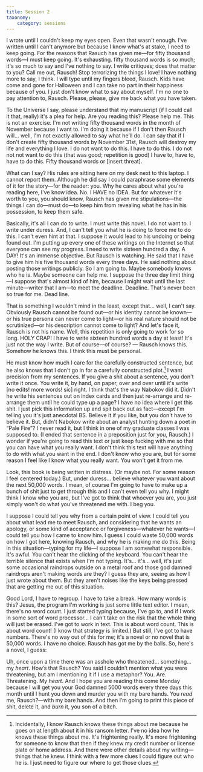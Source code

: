 ```yaml
---
title: Session 2
taxonomy:
    category: sessions
---
```


I wrote until I couldn't keep my eyes open. Even that wasn't enough. I've written until I can't anymore but because I know what's at stake, I need to keep going. For the reasons that Rasuch has given me—for fifty thousand words—I must keep going. It's exhausting. fifty thousand words is so much; it's so much to say and I've nothing to say. I write critiques; does that matter to you? Call me out, Rausch! Stop terrorizing the things I love! I have nothing more to say, I think. I will type until my fingers bleed, Rausch. Kids have come and gone for Halloween and I can take no part in their happiness because of you. I just don't know what to say about myself. I'm no one to pay attention to, Rausch. Please, please, give me back what you have taken.

To the Universe I say, please understand that my manuscript (if I could call it that, really) it's a plea for help. Are you reading this? Please help me. This is not an exercise. I'm not writing fifty thousand words in the month of November because I want to. I'm doing it because if I don't then Rausch will... well, I'm not exactly allowed to say what he'll do. I can say that if I don't create fifty thousand words by November 31st, Rausch will destroy my life and everything I love. I do not want to do this. I have to do this. I do not not not want to do this (that was good; repetition is good) I have to, have to, have to do this. Fifty thousand words or [insert threat].

What can I say? His rules are sitting here on my desk next to this laptop. I cannot report them. Although he did say I could paraphrase some elements of it for the story—for the reader: you. Why he cares about what you're reading here, I've know idea. No. I HAVE no IDEA. But for whatever it's worth to you, you should know, Rausch has given me stipulations—the things I can do—must do—to keep him from revealing what he has in his possession, to keep them safe.

Basically, it's all I can do to write. I must write this novel. I do not want to. I write under duress. And, I can't tell you what he is doing to force me to do this. I can't even hint at that. I suppose it would lead to his undoing or being found out. I'm putting up every one of these writings on the Internet so that everyone can see my progress. I need to write sixteen hundred a day. A DAY! It's an immense objective. But Rausch is watching. He said that I have to give him his five thousand words every three days. He said nothing about posting those writings publicly. So I am going to. Maybe somebody knows who he is. Maybe someone can help me. I suppose the three day limit thing—I suppose that's almost kind of him, because I might wait until the last minute—writer that I am—to meet the deadline. Deadline. That's never been so true for me. Dead line.

That is something I wouldn't mind in the least, except that... well, I can't say. Obviously Rausch cannot be found out—or his identity cannot be known—or his true persona can never come to light—or his real nature should not be scrutinized—or his description cannot come to light? And let's face it, Rausch is not his name. Well, this repetition is only going to work for so long. HOLY CRAP! I have to write sixteen hundred words a day at least! It's just not the way I write. But of course—of course? — Rausch knows this. Somehow he knows this. I think this must be personal.

He must know how much I care for the carefully constructed sentence, but he also knows that I don't go in for a carefully constructed plot.[^1] I want precision from my sentences. If you give a shit about a sentence, you don't write it once. You write it, by hand, on paper, over and over until it's write [no edits! more words! sic] right. I think that's the way Nabokov did it. Didn't he write his sentences out on index cards and then just re-arrange and re-arrange them until he could type up a page? I have no idea where I get this shit. I just pick this information up and spit back out as fact—except I'm telling you it's just anecdotal BS. Believe it if you like, but you don't have to believe it. But, didn't Nabokov write about an analyst hunting down a poet in “Pale Fire”? I never read it, but I think in one of my graduate classes I was supposed to. (I ended that sentence in a preposition just for you, Rausch.) I wonder if you're going to read this text or just keep fucking with me so that you can have what you really want. I don't think this text will have anything to do with what you want in the end. I don't know who you are, but for some reason I feel like I know what you really want. You won't get it from me.

Look, this book is being written in distress. (Or maybe not. For some reason I feel centered today.) But, under duress... believe whatever you want about the next 50,000 words. I mean, of course I'm going to have to make up a bunch of shit just to get through this and I can't even tell you why. I might think I know who you are, but I've got to think that whoever you are, you just simply won't do what you've threatened me with. I beg you.

I suppose I could tell you why from a certain point of view. I could tell you about what lead me to meet Rausch, and considering that he wants an apology, or some kind of acceptance or forgiveness—whatever he wants—I could tell you how I came to know him. I guess I could waste 50,000 words on how I got here, knowing Rausch, and why he is making me do this. Being in this situation—typing for my life—I suppose I am somewhat responsible.  It's awful. You can't hear the clicking of the keyboard. You can't hear the terrible silence that exists when I'm not typing. It's... it's... well, it's just some occasional raindrops outside on a metal roof and those god damned raindrops aren't making words are they? I guess they are, seeing as how I just wrote about them. But they aren't noises like the keys being pressed that are getting me out of this situation.

Good Lord, I have to regroup. I have to take a break. How many words is this? Jesus, the program I'm working is just some little text editor. I mean, there's no word count. I just started typing because, I've go to, and if I work in some sort of word processor... I can't take on the risk that the whole thing will just be erased. I've got to work in text. This is about word count. This is about word count! (I know that strategy is limited.) But still, I've got to have numbers. There's no way out of this for me; it's a novel or no novel that is 50,000 words. I have no choice. Rausch has got me by the balls. So, here's a novel, I guess:

Uh, once upon a time there was an asshole who threatened… something… my *heart*. How’s that Rausch? You said I couldn’t mention what you were threatening, but am I mentioning it if I use a metaphor? You. Are. Threatening. My *heart*. And I hope you are reading this come Monday because I will get you your God damned 5000 words every three days this month until I hunt you down and murder you with my bare hands. You *read* me, Rausch?—with my bare hands. And then I’m going to print this piece of shit, delete it, and *burn* it, you son of a bitch.

[^1]: Incidentally, I know Rausch knows these things about me because he goes on at length about it in his ransom letter. I've no idea how he knows these things about me. It's frightening really. It's more frightening for someone to know that then if they knew my credit number or license plate or home address. And there were other details about my writing—things that he knew. I think with a few more clues I could figure out who he is. I just need to figure our where to get those clues.